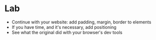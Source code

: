 # Lab

- Continue with your website: add padding, margin, border to elements
- If you have time, and it's necessary, add positioning
- See what the original did with your browser's dev tools
